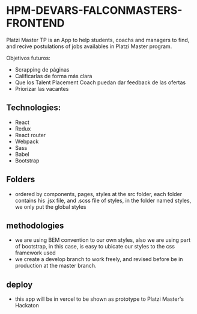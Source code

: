 # HPM-DEVARS-FALCONMASTERS-FRONTEND

Platzi Master TP is an App to help students, coachs and managers to find, and recive postulations of jobs availables in Platzi Master program.

Objetivos futuros:

- Scrapping de páginas
- Calificarlas de forma más clara
- Que los Talent Placement Coach puedan dar feedback de las ofertas
- Priorizar las vacantes

## Technologies:

- React
- Redux
- React router
- Webpack
- Sass
- Babel
- Bootstrap

## Folders

- ordered by components, pages, styles at the src folder, each folder contains his .jsx file, and .scss file of styles, in the folder named styles, we only put the global styles

## methodologies

- we are using BEM convention to our own styles, also we are using part of bootstrap, in this case, is easy to ubicate our styles to the css framework used
- we create a develop branch to work freely, and revised before be in production at the master branch.

## deploy

- this app will be in vercel to be shown as prototype to Platzi Master's Hackaton
